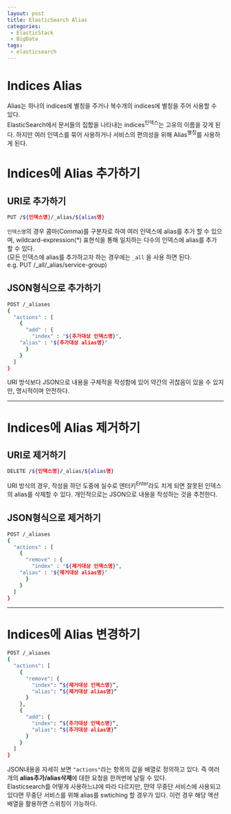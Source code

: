 ```yaml
---
layout: post
title: ElasticSearch Alias
categories:
 - ElasticStack
 - BigData
tags:
 - elasticsearch
---
```


# Indices Alias
Alias는 하나의 indices에 별칭을 주거나 복수개의 indices에 별칭을 주어 사용할 수 있다.<br/>
ElasticSearch에서 문서들의 집합을 나타내는 indices<sup>인덱스</sup>는 고유의 이름을 갖게 된다.
하지만 여러 인덱스를 묶어 사용하거나 서비스의 편의성을 위해 Alias<sup>별칭</sup>를 사용하게 된다.

<!-- more -->

# Indices에 Alias 추가하기
## URI로 추가하기
```bash
PUT /${인덱스명}/_alias/${alias명}
```
`인덱스명`의 경우 콤마(Comma)를 구분자로 하여 여러 인덱스에 alias를 추가 할 수 있으며, wildcard-expression(\*) 표현식을 통해 일치하는 다수의 인덱스에 alias를 추가 할 수 있다.<br/>
(모든 인덱스에 alias를 추가하고자 하는 경우에는 `_all` 을 사용 하면 된다.<br/>
e.g. PUT /\_all/\_alias/service-group)<br/>


## JSON형식으로 추가하기
```bash
POST /_aliases
{
  "actions" : [
    {
      "add" : {
        "index" : "${추가대상 인덱스명}", 
	"alias" : "${추가대상 alias명}"
      }
    }
  ]
}
```
URI 방식보다 JSON으로 내용을 구체적을 작성함에 있어 약간의 귀찮음이 있을 수 있지만, 명시적이며 안전하다.

---

# Indices에 Alias 제거하기
## URI로 제거하기
```bash
DELETE /${인덱스명}/_alias/${alias명}
```
URI 방식의 경우, 작성을 하던 도중에 실수로 엔터키<sup>Enter</sup>라도 치게 되면 잘못된 인덱스의 alias를 삭제할 수 있다. 개인적으로는 JSON으로 내용을 작성하는 것을 추천한다.

## JSON형식으로 제거하기
```bash
POST /_aliases
{
  "actions" : [
    {
      "remove" : {
        "index" : "${제거대상 인덱스명}", 
	"alias" : "${제거대상 alias명}"
      } 
    }
  ]
}
```

---

# Indices에 Alias 변경하기
```bash
POST /_aliases
{
  "actions": [
    {
      "remove": {
        "index": “${제거대상 인덱스명}“,
        "alias": “${제거대상 alias명}“
      }
    },
    {
      "add": {
        "index": “${추가대상 인덱스명}“,
        "alias": “${추가대상 alias명}”
      }
    }
  ]
}
```
JSON내용을 자세히 보면 `"actions"`라는 항목의 값을 배열로 정의하고 있다. 즉 여러 개의 <b>alias추가/alias삭제</b>에 대한 요청을 한꺼번에 날릴 수 있다.<br/>
Elasticsearch를 어떻게 사용하느냐에 따라 다르지만, 먄약 무중단 서비스에 사용되고 있다면 무중단 서비스를 위해 alias를 swtiching 할 경우가 있다. 이런 경우 해당 액션 배열을 활용하면 스위칭이 가능하다.<br/>




